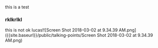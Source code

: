 this is a test
### rklkrlkl

this is not ok lucas!![Screen Shot 2018-03-02 at 9.34.39 AM.png]({{site.baseurl}}/public/talking-points/Screen Shot 2018-03-02 at 9.34.39 AM.png)

